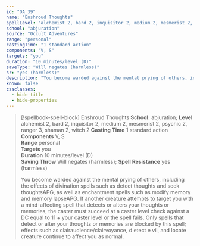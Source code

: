 ```yaml
---
id: "OA_39"
name: "Enshroud Thoughts"
spellLevel: "alchemist 2, bard 2, inquisitor 2, medium 2, mesmerist 2, psychic 2, ranger 3, shaman 2, witch 2"
school: "abjuration"
source: "Occult Adventures"
range: "personal"
castingTime: "1 standard action"
components: "V, S"
targets: "you"
duration: "10 minutes/level (D)"
saveType: "Will negates (harmless)"
sr: "yes (harmless)"
description: "You become warded against the mental prying of others, including the effects of divination spells such as detect thoughts and seek thoughtsAPG, as well as enchantment spells such as modify memory and memory lapseAPG. If another creature attempts to target you with a mind-affecting spell that  detects or alters your thoughts or memories, the caster must succeed at a caster level check against a DC equal to 11 + your caster level or the spell fails. Only spells that detect or alter your thoughts or memories are blocked by this spell; effects such as clairaudience/clairvoyance, d etect e vil, and locate creature continue to affect you as normal."
known: false
cssclasses:
  - hide-title
  - hide-properties
---
```


> [!spellbook-spell-block] Enshroud Thoughts
> **School:** abjuration; **Level** alchemist 2, bard 2, inquisitor 2, medium 2, mesmerist 2, psychic 2, ranger 3, shaman 2, witch 2
> **Casting Time** 1 standard action  
> **Components** V, S  
> **Range** personal  
> **Targets** you  
> **Duration** 10 minutes/level (D)  
> **Saving Throw** Will negates (harmless); **Spell Resistance** yes (harmless)
> 
> You become warded against the mental prying of others, including the effects of divination spells such as detect thoughts and seek thoughtsAPG, as well as enchantment spells such as modify memory and memory lapseAPG. If another creature attempts to target you with a mind-affecting spell that  detects or alters your thoughts or memories, the caster must succeed at a caster level check against a DC equal to 11 + your caster level or the spell fails. Only spells that detect or alter your thoughts or memories are blocked by this spell; effects such as clairaudience/clairvoyance, d etect e vil, and locate creature continue to affect you as normal.